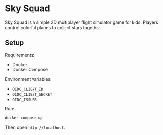 # Sky Squad

Sky Squad is a simple 2D multiplayer flight simulator game for kids. Players control colorful planes to collect stars together.

## Setup

Requirements:
- Docker
- Docker Compose

Environment variables:
- `OIDC_CLIENT_ID`
- `OIDC_CLIENT_SECRET`
- `OIDC_ISSUER`

Run:
```bash
docker-compose up
```
Then open `http://localhost`.
